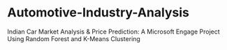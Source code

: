 # Automotive-Industry-Analysis
Indian Car Market Analysis &amp; Price Prediction: A Microsoft Engage Project Using Random Forest and K-Means Clustering
